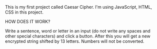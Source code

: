 This is my first project called Caesar Cipher. I'm using JavaScript, HTML, CSS in this project. 

HOW DOES IT WORK?


Write a sentence, word or letter in an input (do not write any spaces and other special characters) and click a button. After this you will get a new encrypted string shifted by 13 letters. Numbers will not be converted. 
